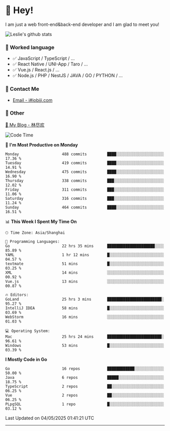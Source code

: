 # 👋 Hey!

I am just a web front-end&back-end developer and I am glad to meet you!

![Leslie's github stats](https://github-readme-stats.vercel.app/api?username=unsafe-ptr&&show_icons=true&&title_color=1abc9c&&icon_color=1abc9c)


### 📝 Worked language

- ✅ JavaScript / TypeScript / ...
- ✅ React Native / UNI-App / Taro / ...
- ✅ Vue.js / React.js / ...
- ✅ Node.js / PHP / NestJS / JAVA / GO / PYTHON / ...

### 📮 Contact Me

- [Email - i#iobiji.com](mailto:i@iobiji.com)


### 🤪 Other

[📌 My Blog - 林尽欢](https://iobiji.com)

<!--START_SECTION:waka-->
![Code Time](http://img.shields.io/badge/Code%20Time-1%2C708%20hrs%2026%20mins-blue)

📅 **I'm Most Productive on Monday** 

```text
Monday                   488 commits         ████░░░░░░░░░░░░░░░░░░░░░   17.36 % 
Tuesday                  419 commits         ████░░░░░░░░░░░░░░░░░░░░░   14.91 % 
Wednesday                475 commits         ████░░░░░░░░░░░░░░░░░░░░░   16.90 % 
Thursday                 338 commits         ███░░░░░░░░░░░░░░░░░░░░░░   12.02 % 
Friday                   311 commits         ███░░░░░░░░░░░░░░░░░░░░░░   11.06 % 
Saturday                 316 commits         ███░░░░░░░░░░░░░░░░░░░░░░   11.24 % 
Sunday                   464 commits         ████░░░░░░░░░░░░░░░░░░░░░   16.51 % 
```


📊 **This Week I Spent My Time On** 

```text
🕑︎ Time Zone: Asia/Shanghai

💬 Programming Languages: 
Go                       22 hrs 35 mins      █████████████████████░░░░   85.89 % 
YAML                     1 hr 12 mins        █░░░░░░░░░░░░░░░░░░░░░░░░   04.57 % 
textmate                 51 mins             █░░░░░░░░░░░░░░░░░░░░░░░░   03.25 % 
XML                      14 mins             ░░░░░░░░░░░░░░░░░░░░░░░░░   00.92 % 
Vue.js                   13 mins             ░░░░░░░░░░░░░░░░░░░░░░░░░   00.87 % 

🔥 Editors: 
GoLand                   25 hrs 3 mins       ████████████████████████░   95.27 % 
IntelliJ IDEA            58 mins             █░░░░░░░░░░░░░░░░░░░░░░░░   03.69 % 
WebStorm                 16 mins             ░░░░░░░░░░░░░░░░░░░░░░░░░   01.03 % 

💻 Operating System: 
Mac                      25 hrs 24 mins      ████████████████████████░   96.61 % 
Windows                  53 mins             █░░░░░░░░░░░░░░░░░░░░░░░░   03.39 % 
```

**I Mostly Code in Go** 

```text
Go                       16 repos            ████████████░░░░░░░░░░░░░   50.00 % 
Java                     6 repos             █████░░░░░░░░░░░░░░░░░░░░   18.75 % 
TypeScript               2 repos             ██░░░░░░░░░░░░░░░░░░░░░░░   06.25 % 
Vue                      2 repos             ██░░░░░░░░░░░░░░░░░░░░░░░   06.25 % 
PLpgSQL                  1 repo              █░░░░░░░░░░░░░░░░░░░░░░░░   03.12 % 
```




 Last Updated on 04/05/2025 01:41:21 UTC
<!--END_SECTION:waka-->
---
